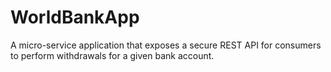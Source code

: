 # WorldBankApp
A micro-service application that exposes a secure REST API for consumers to perform withdrawals for a given bank account.
